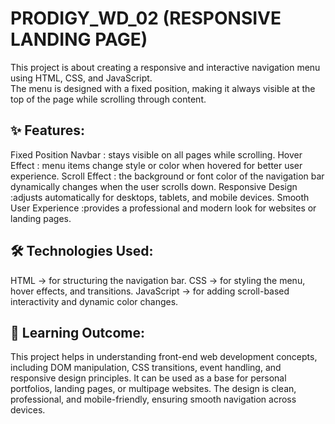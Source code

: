# PRODIGY_WD_02 (RESPONSIVE LANDING PAGE)
This project is about creating a responsive and interactive navigation menu using HTML, CSS, and JavaScript.         
The menu is designed with a fixed position, making it always visible at the top of the page while scrolling through content. 
## ✨ Features:
Fixed Position Navbar : stays visible on all pages while scrolling.
Hover Effect : menu items change style or color when hovered for better user experience.
Scroll Effect : the background or font color of the navigation bar dynamically changes when the user scrolls down.
Responsive Design :adjusts automatically for desktops, tablets, and mobile devices.
Smooth User Experience :provides a professional and modern look for websites or landing pages.

## 🛠 Technologies Used:
HTML → for structuring the navigation bar.
CSS → for styling the menu, hover effects, and transitions.
JavaScript → for adding scroll-based interactivity and dynamic color changes.

## 📖 Learning Outcome:
This project helps in understanding front-end web development concepts, including DOM manipulation, CSS transitions, event handling, and responsive design principles.
It can be used as a base for personal portfolios, landing pages, or multipage websites.
The design is clean, professional, and mobile-friendly, ensuring smooth navigation across devices.
      
